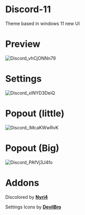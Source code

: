 # Discord-11
Theme based in windows 11 new UI

# Preview
![Discord_vhCjONNn79](https://user-images.githubusercontent.com/79029257/153735127-c8014930-70ba-48dc-b20b-a7c698b418d0.png)

# Settings
![Discord_xINYD3DeiQ](https://user-images.githubusercontent.com/79029257/153735765-ef6cb9a4-3342-4b2f-89b9-15c68bbae5d7.png)

# Popout (little)
![Discord_iMcaKWwRvK](https://user-images.githubusercontent.com/79029257/152786377-b1a25615-c15e-44a6-9947-318f8731b7ad.png)

# Popout (Big)
![Discord_PAfVj3J4fo](https://user-images.githubusercontent.com/79029257/152786422-d7995c16-ff12-47a0-9b92-ed5d44e17119.png)

# Addons
Discolored by **[Nyri4](https://github.com/NYRI4/Discolored)**

Settings Icons by **[DevilBro](https://github.com/mwittrien/BetterDiscordAddons/blob/master/Themes/_res/SettingsIcons.css)**


